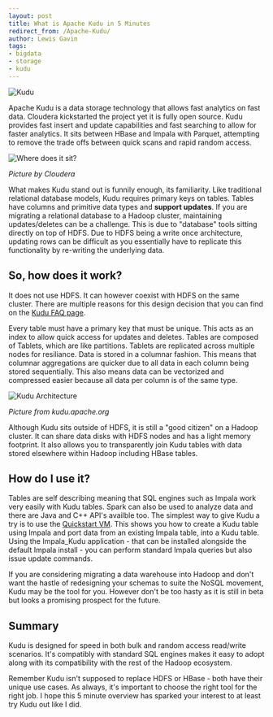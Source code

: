 ```yaml
---
layout: post
title: What is Apache Kudu in 5 Minutes
redirect_from: /Apache-Kudu/
author: Lewis Gavin
tags:
- bigdata
- storage
- kudu
---
```


![Kudu](https://www.lewisgavin.co.uk/images/kudu.jpg)

Apache Kudu is a data storage technology that allows fast analytics on fast data. Cloudera kickstarted the project yet it is fully open source. Kudu provides fast insert and update capabilities and fast searching to allow for faster analytics. It sits between HBase and Impala with Parquet, attempting to remove the trade offs between quick scans and rapid random access.

![Where does it sit?](http://blog.cloudera.com/wp-content/uploads/2015/09/kudu-hbase-hdfs1.jpg)

*Picture by Cloudera*

What makes Kudu stand out is funnily enough, its familiarity. Like traditional relational database models, Kudu requires primary keys on tables. Tables have columns and primitive data types and **support updates**. If you are migrating a relational database to a Hadoop cluster, maintaining updates/deletes can be a challenge.  This is due to "database" tools sitting directly on top of HDFS. Due to HDFS being a write once architecture, updating rows can be difficult as you essentially have to replicate this functionality by re-writing the underlying data.


## So, how does it work?

It does not use HDFS. It can however coexist with HDFS on the same cluster. There are multiple reasons for this design decision that you can find on the [Kudu FAQ page](http://kudu.apache.org/faq.html). 

Every table must have a primary key that must be unique. This acts as an index to allow quick access for updates and deletes. Tables are composed of Tablets, which are like partitions. Tablets are replicated across multiple nodes for resiliance. Data is stored in a columnar fashion. This means that columnar aggregations are quicker due to all data in each column being stored sequentially. This also means data can be vectorized and compressed easier because all data per column is of the same type.

![Kudu Architecture](http://kudu.apache.org/dohttps://www.lewisgavin.co.uk/images/kudu-architecture-2.jpg)

*Picture from kudu.apache.org*

Although Kudu sits outside of HDFS, it is still a  "good citizen" on a Hadoop cluster. It can share data disks with HDFS nodes and has a light memory footprint. It also allows you to transparently join Kudu tables with data stored elsewhere within Hadoop including HBase tables.


## How do I use it?

Tables are self describing meaning that SQL engines such as Impala work very easily with Kudu tables. Spark can also be used to analyze data and there are Java and C++ API's availble too. The simplest way to give Kudu a try is to use the [Quickstart VM](http://kudu.apache.org/docs/quickstart.html). This shows you how to create a Kudu table using Impala and port data from an existing Impala table, into a Kudu table. Using the Impala_Kudu application - that can be installed alongside the default Impala install - you can perform standard Impala queries but also issue update commands.

If you are considering migrating a data warehouse into Hadoop and don't want the hastle of redesigning your schemas to suite the NoSQL movement, Kudu may be the tool for you. However don't be too hasty as it is still in beta but looks a promising prospect for the future. 

## Summary

Kudu is designed for speed in both bulk and random access read/write scenarios. It's compatibly with standard SQL engines makes it easy to adopt along with its compatibility with the rest of the Hadoop ecosystem.

Remember Kudu isn't supposed to replace HDFS or HBase - both have their unique use cases. As always, it's important to choose the right tool for the right job. I hope this 5 minute overview has sparked your interest to at least try Kudu out like I did.

